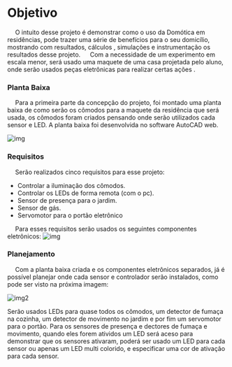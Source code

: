 # Objetivo

&emsp; O intuito desse projeto é demonstrar como o uso da Domótica em residências, pode trazer uma série de benefícios para o seu domicílio, mostrando com resultados, cálculos , simulações e instrumentação os resultados desse projeto.
&emsp; Com a necessidade de um experimento em escala menor, será usado uma maquete de uma casa projetada pelo aluno, onde serão usados peças eletrônicas para realizar certas ações .

### **Planta Baixa**

&emsp; Para a primeira parte da concepção do projeto, foi montado uma planta baixa de como serão os cômodos para a maquete da residência que será usada, os cômodos foram criados pensando onde serão utilizados cada sensor e LED. A planta baixa foi desenvolvida no software AutoCAD web.

![img](https://i.imgur.com/YDaX0Bu.jpg)

### **Requisitos**

&emsp; Serão realizados cinco requisitos para esse projeto:

* Controlar a iluminação dos cômodos.
* Controlar os LEDs de forma remota (com o pc).
* Sensor de presença para o jardim.
* Sensor de gás.
* Servomotor para o portão eletrônico

&emsp; Para esses requisitos serão usados os seguintes componentes eletrônicos:
![img](https://sigaa.ifsc.edu.br/shared/verImagem?salvar=false&idArquivo=1721723&key=9f6226a820d7b1c92b68050e7b9ba5f6)

### **Planejamento**

&emsp; Com a planta baixa criada e os componentes eletrônicos separados, já é possível planejar onde cada sensor e controlador serão instalados, como pode ser visto na próxima imagem:

![img2](https://i.imgur.com/H3w0Q7E.jpg)

Serão usados LEDs para quase todos os cômodos, um detector de fumaça na cozinha, um detector de movimento no jardim e por fim um servomotor para o portão. Para os sensores de presença e dectores de fumaça e movimento, quando eles forem atividos um LED será aceso para demonstrar que os sensores ativaram, poderá ser usado um LED para cada sensor ou apenas um LED multi colorido, e especificar uma cor de ativação para cada sensor.
